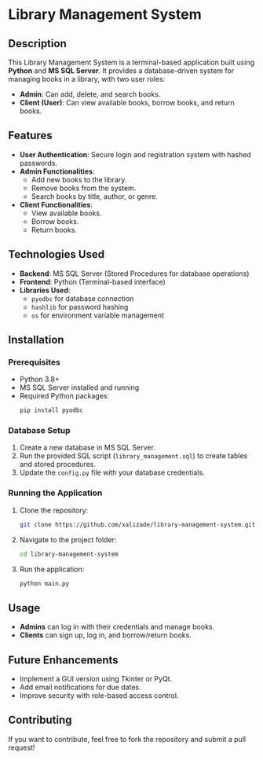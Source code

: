 # Library Management System

## Description
This Library Management System is a terminal-based application built using **Python** and **MS SQL Server**. It provides a database-driven system for managing books in a library, with two user roles:
- **Admin**: Can add, delete, and search books.
- **Client (User)**: Can view available books, borrow books, and return books.

## Features
- **User Authentication**: Secure login and registration system with hashed passwords.
- **Admin Functionalities**:
  - Add new books to the library.
  - Remove books from the system.
  - Search books by title, author, or genre.
- **Client Functionalities**:
  - View available books.
  - Borrow books.
  - Return books.

## Technologies Used
- **Backend**: MS SQL Server (Stored Procedures for database operations)
- **Frontend**: Python (Terminal-based interface)
- **Libraries Used**:
  - `pyodbc` for database connection
  - `hashlib` for password hashing
  - `os` for environment variable management

## Installation
### Prerequisites
- Python 3.8+
- MS SQL Server installed and running
- Required Python packages:
  ```sh
  pip install pyodbc
  ```

### Database Setup
1. Create a new database in MS SQL Server.
2. Run the provided SQL script (`library_management.sql`) to create tables and stored procedures.
3. Update the `config.py` file with your database credentials.

### Running the Application
1. Clone the repository:
   ```sh
   git clone https://github.com/xalizade/library-management-system.git
   ```
2. Navigate to the project folder:
   ```sh
   cd library-management-system
   ```
3. Run the application:
   ```sh
   python main.py
   ```

## Usage
- **Admins** can log in with their credentials and manage books.
- **Clients** can sign up, log in, and borrow/return books.

## Future Enhancements
- Implement a GUI version using Tkinter or PyQt.
- Add email notifications for due dates.
- Improve security with role-based access control.

## Contributing
If you want to contribute, feel free to fork the repository and submit a pull request!


